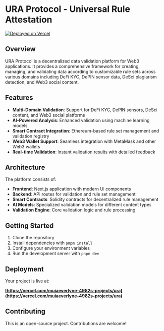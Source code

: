 # URA Protocol - Universal Rule Attestation

[![Deployed on Vercel](https://img.shields.io/badge/Deployed%20on-Vercel-black?style=for-the-badge&logo=vercel)](https://vercel.com/muiaeverlyne-4982s-projects/ura)

## Overview

URA Protocol is a decentralized data validation platform for Web3 applications. It provides a comprehensive framework for creating, managing, and validating data according to customizable rule sets across various domains including DeFi KYC, DePIN sensor data, DeSci plagiarism detection, and Web3 social content.

## Features

- **Multi-Domain Validation**: Support for DeFi KYC, DePIN sensors, DeSci content, and Web3 social platforms
- **AI-Powered Analysis**: Enhanced validation using machine learning models
- **Smart Contract Integration**: Ethereum-based rule set management and validation registry
- **Web3 Wallet Support**: Seamless integration with MetaMask and other Web3 wallets
- **Real-time Validation**: Instant validation results with detailed feedback

## Architecture

The platform consists of:
- **Frontend**: Next.js application with modern UI components
- **Backend**: API routes for validation and rule set management
- **Smart Contracts**: Solidity contracts for decentralized rule management
- **AI Models**: Specialized validation models for different content types
- **Validation Engine**: Core validation logic and rule processing

## Getting Started

1. Clone the repository
2. Install dependencies with `pnpm install`
3. Configure your environment variables
4. Run the development server with `pnpm dev`

## Deployment

Your project is live at:

**[https://vercel.com/muiaeverlyne-4982s-projects/ura](https://vercel.com/muiaeverlyne-4982s-projects/ura)**

## Contributing

This is an open-source project. Contributions are welcome!
